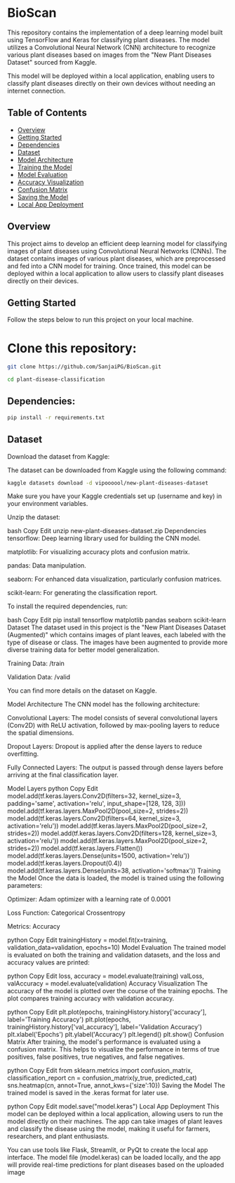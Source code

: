 # BioScan
This repository contains the implementation of a deep learning model built using TensorFlow and Keras for classifying plant diseases. The model utilizes a Convolutional Neural Network (CNN) architecture to recognize various plant diseases based on images from the "New Plant Diseases Dataset" sourced from Kaggle.

This model will be deployed within a local application, enabling users to classify plant diseases directly on their own devices without needing an internet connection.

## Table of Contents

- [Overview](#overview)
- [Getting Started](#getting-started)
- [Dependencies](#dependencies)
- [Dataset](#dataset)
- [Model Architecture](#model-architecture)
- [Training the Model](#training-the-model)
- [Model Evaluation](#model-evaluation)
- [Accuracy Visualization](#accuracy-visualization)
- [Confusion Matrix](#confusion-matrix)
- [Saving the Model](#saving-the-model)
- [Local App Deployment](#local-app-deployment)

## Overview

This project aims to develop an efficient deep learning model for classifying images of plant diseases using Convolutional Neural Networks (CNNs). The dataset contains images of various plant diseases, which are preprocessed and fed into a CNN model for training. Once trained, this model can be deployed within a local application to allow users to classify plant diseases directly on their devices.

## Getting Started
Follow the steps below to run this project on your local machine.

# Clone this repository:


```bash
git clone https://github.com/SanjaiPG/BioScan.git
```
```bash
cd plant-disease-classification
```

## Dependencies:

```bash
pip install -r requirements.txt
```

## Dataset

Download the dataset from Kaggle:

The dataset can be downloaded from Kaggle using the following command:

```bash
kaggle datasets download -d vipoooool/new-plant-diseases-dataset
```

Make sure you have your Kaggle credentials set up (username and key) in your environment variables.

Unzip the dataset:

bash
Copy
Edit
unzip new-plant-diseases-dataset.zip
Dependencies
tensorflow: Deep learning library used for building the CNN model.

matplotlib: For visualizing accuracy plots and confusion matrix.

pandas: Data manipulation.

seaborn: For enhanced data visualization, particularly confusion matrices.

scikit-learn: For generating the classification report.

To install the required dependencies, run:

bash
Copy
Edit
pip install tensorflow matplotlib pandas seaborn scikit-learn
Dataset
The dataset used in this project is the "New Plant Diseases Dataset (Augmented)" which contains images of plant leaves, each labeled with the type of disease or class. The images have been augmented to provide more diverse training data for better model generalization.

Training Data: /train

Validation Data: /valid

You can find more details on the dataset on Kaggle.

Model Architecture
The CNN model has the following architecture:

Convolutional Layers: The model consists of several convolutional layers (Conv2D) with ReLU activation, followed by max-pooling layers to reduce the spatial dimensions.

Dropout Layers: Dropout is applied after the dense layers to reduce overfitting.

Fully Connected Layers: The output is passed through dense layers before arriving at the final classification layer.

Model Layers
python
Copy
Edit
model.add(tf.keras.layers.Conv2D(filters=32, kernel_size=3, padding='same', activation='relu', input_shape=[128, 128, 3]))
model.add(tf.keras.layers.MaxPool2D(pool_size=2, strides=2))
model.add(tf.keras.layers.Conv2D(filters=64, kernel_size=3, activation='relu'))
model.add(tf.keras.layers.MaxPool2D(pool_size=2, strides=2))
model.add(tf.keras.layers.Conv2D(filters=128, kernel_size=3, activation='relu'))
model.add(tf.keras.layers.MaxPool2D(pool_size=2, strides=2))
model.add(tf.keras.layers.Flatten())
model.add(tf.keras.layers.Dense(units=1500, activation='relu'))
model.add(tf.keras.layers.Dropout(0.4))
model.add(tf.keras.layers.Dense(units=38, activation='softmax'))
Training the Model
Once the data is loaded, the model is trained using the following parameters:

Optimizer: Adam optimizer with a learning rate of 0.0001

Loss Function: Categorical Crossentropy

Metrics: Accuracy

python
Copy
Edit
trainingHistory = model.fit(x=training, validation_data=validation, epochs=10)
Model Evaluation
The trained model is evaluated on both the training and validation datasets, and the loss and accuracy values are printed:

python
Copy
Edit
loss, accuracy = model.evaluate(training)
valLoss, valAccuracy = model.evaluate(validation)
Accuracy Visualization
The accuracy of the model is plotted over the course of the training epochs. The plot compares training accuracy with validation accuracy.

python
Copy
Edit
plt.plot(epochs, trainingHistory.history['accuracy'], label='Training Accuracy')
plt.plot(epochs, trainingHistory.history['val_accuracy'], label='Validation Accuracy')
plt.xlabel('Epochs')
plt.ylabel('Accuracy')
plt.legend()
plt.show()
Confusion Matrix
After training, the model's performance is evaluated using a confusion matrix. This helps to visualize the performance in terms of true positives, false positives, true negatives, and false negatives.

python
Copy
Edit
from sklearn.metrics import confusion_matrix, classification_report
cn = confusion_matrix(y_true, predicted_cat)
sns.heatmap(cn, annot=True, annot_kws={'size':10})
Saving the Model
The trained model is saved in the .keras format for later use.

python
Copy
Edit
model.save("model.keras")
Local App Deployment
This model can be deployed within a local application, allowing users to run the model directly on their machines. The app can take images of plant leaves and classify the disease using the model, making it useful for farmers, researchers, and plant enthusiasts.

You can use tools like Flask, Streamlit, or PyQt to create the local app interface. The model file (model.keras) can be loaded locally, and the app will provide real-time predictions for plant diseases based on the uploaded image

